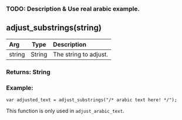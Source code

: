 ### TODO: Description & Use real arabic example.

## adjust_substrings(string)

|Arg|Type|Description|
|:--|---|:--|
|string|String|The string to adjust.|

### Returns: String
### Example:
```
var adjusted_text = adjust_substrings("/* arabic text here! */");
```

This function is only used in `adjust_arabic_text`.